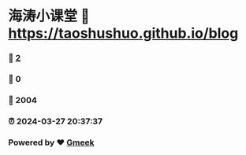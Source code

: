# 海涛小课堂 :link: https://taoshushuo.github.io/blog 
### :page_facing_up: [2](https://taoshushuo.github.io/blog/tag.html) 
### :speech_balloon: 0 
### :hibiscus: 2004 
### :alarm_clock: 2024-03-27 20:37:37 
### Powered by :heart: [Gmeek](https://github.com/Meekdai/Gmeek)
